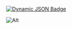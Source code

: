 [![Dynamic JSON Badge](https://img.shields.io/badge/dynamic/json)](https://img.shields.io/aur/last-modified/:packageName
)

![Alt](https://repobeats.axiom.co/api/embed/595f9849e48bbe3d474acbf95db4dbb98826d58a.svg "Repobeats analytics image")
